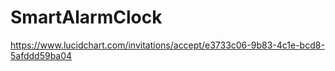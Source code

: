 # SmartAlarmClock

https://www.lucidchart.com/invitations/accept/e3733c06-9b83-4c1e-bcd8-5afddd59ba04
